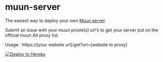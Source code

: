 # muun-server

The easiest way to deploy your own [Muun server](https://muun.cf/). 

Submit an issue with your muun proxie(s) url's to get your server put on the official muun Alt proxy list.

Usage: `https://[your website url]/get?url=[website to proxy]

[![Deploy to Heroku](https://www.herokucdn.com/deploy/button.svg)](https://heroku.com/deploy?template=https://github.com/abaijs/muun-server)
